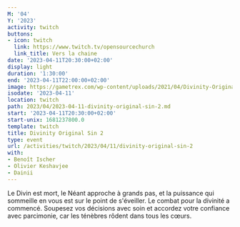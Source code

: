 ```yaml
---
M: '04'
Y: '2023'
activity: twitch
buttons:
- icon: twitch
  link: https://www.twitch.tv/opensourcechurch
  link_title: Vers la chaine
date: '2023-04-11T20:30:00+02:00'
display: light
duration: '1:30:00'
end: '2023-04-11T22:00:00+02:00'
image: https://gametrex.com/wp-content/uploads/2021/04/Divinity-Original-Sin-2-Definitive-Edition-Free-Download.jpg
isodate: '2023-04-11'
location: twitch
path: 2023/04/2023-04-11-divinity-original-sin-2.md
start: '2023-04-11T20:30:00+02:00'
start-unix: 1681237800.0
template: twitch
title: Divinity Original Sin 2
type: event
url: /activities/twitch/2023/04/11/divinity-original-sin-2
with:
- Benoît Ischer
- Olivier Keshavjee
- Dainii
---
```

Le Divin est mort, le Néant approche à grands pas, et la puissance qui sommeille en vous est sur le point de s'éveiller. Le combat pour la divinité a commencé. Soupesez vos décisions avec soin et accordez votre confiance avec parcimonie, car les ténèbres rôdent dans tous les cœurs.